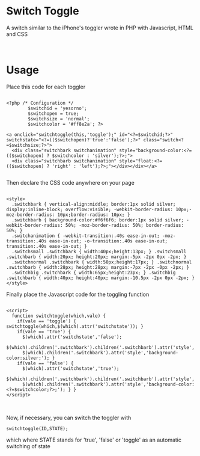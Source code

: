 # Switch Toggle

A switch similar to the iPhone's toggler wrote in PHP with Javascript, HTML and CSS

<p><br></p>

# Usage

Place this code for each toggler

```

<?php /* Configuration */
        $switchid = 'yesorno';
        $switchopen = true;
        $switchsize = 'normal';
        $switchcolor = '#ff8e2a'; ?>
  
<a onclick="switchtoggle(this,'toggle');" id="<?=$switchid;?>" switchstate="<?=(($switchopen)?'true':'false');?>" class="switch<?=$switchsize;?>">
  <div class="switchbark switchanimation" style="background-color:<?=(($switchopen) ? $switchcolor : 'silver');?>;">
  <div class="switchbarb switchanimation" style="float:<?=(($switchopen) ? 'right' : 'left');?>;"></div></div></a>
  
```

<p>
Then declare the CSS code anywhere on your page
  
```

<style>
  .switchbark { vertical-align:middle; border:1px solid silver; display:inline-block; overflow:visible; -webkit-border-radius: 10px;-moz-border-radius: 10px;border-radius: 10px; }
  .switchbarb { background-color:#f6f6f6; border:1px solid silver; -webkit-border-radius: 50%; -moz-border-radius: 50%; border-radius: 50%; }
  .switchanimation { -webkit-transition:.40s ease-in-out; -moz-transition:.40s ease-in-out; -o-transition:.40s ease-in-out; transition:.40s ease-in-out; }
  .switchsmall .switchbark { width:40px;height:13px; } .switchsmall .switchbarb { width:20px; height:20px; margin:-5px -2px 0px -2px; }
  .switchnormal .switchbark { width:50px;height:17px; } .switchnormal .switchbarb { width:28px; height:28px; margin:-7px -2px -0px -2px; }
  .switchbig .switchbark { width:65px;height:23px; } .switchbig .switchbarb { width:40px; height:40px; margin:-10.5px -2px 0px -2px; }
</style>

```

</p>
<p>
Finally place the Javascript code for the toggling function
  
```

<script>
  function switchtoggle(which,vale) { 
    if(vale == 'toggle') { switchtoggle(which,$(which).attr('switchstate')); }
    if(vale == 'true') {
      $(which).attr('switchstate','false');
      $(which).children('.switchbark').children('.switchbarb').attr('style','float:left;');
      $(which).children('.switchbark').attr('style','background-color:silver;'); }
    if(vale == 'false') { 
      $(which).attr('switchstate','true'); 
      $(which).children('.switchbark').children('.switchbarb').attr('style','float:right;');
      $(which).children('.switchbark').attr('style','background-color:<?=$switchcolor;?>;'); } }
</script>

```

</p>
<p><br></p>
<p>
Now, if necessary, you can switch the toggler with
  
```
switchtoggle(ID,STATE);
```

which where STATE stands for 'true', 'false' or 'toggle' as an automatic switching of state
</p>
